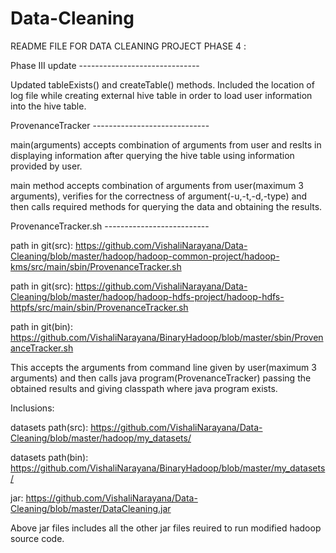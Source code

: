 # Data-Cleaning

README FILE FOR DATA CLEANING PROJECT PHASE 4 :

Phase III update ------------------------------

Updated tableExists() and createTable() methods. Included the location of log file while creating external hive table in order to load user information into the hive table.

ProvenanceTracker -----------------------------

main(arguments) accepts combination of arguments from user and reslts in displaying information after querying the hive table using information provided by user.

main method accepts combination of arguments from user(maximum 3 arguments), verifies for the correctness of argument(-u,-t,-d,-type) and then calls required methods for querying the data and obtaining the results.

ProvenanceTracker.sh --------------------------
 
path in git(src): https://github.com/VishaliNarayana/Data-Cleaning/blob/master/hadoop/hadoop-common-project/hadoop-kms/src/main/sbin/ProvenanceTracker.sh
 
path in git(src): https://github.com/VishaliNarayana/Data-Cleaning/blob/master/hadoop/hadoop-hdfs-project/hadoop-hdfs-httpfs/src/main/sbin/ProvenanceTracker.sh

path in git(bin): https://github.com/VishaliNarayana/BinaryHadoop/blob/master/sbin/ProvenanceTracker.sh

This accepts the arguments from command line given by user(maximum 3 arguments) and then calls java program(ProvenanceTracker) passing the obtained results and giving classpath where java program exists.

Inclusions:

datasets path(src): https://github.com/VishaliNarayana/Data-Cleaning/blob/master/hadoop/my_datasets/

datasets path(bin): https://github.com/VishaliNarayana/BinaryHadoop/blob/master/my_datasets/

jar: https://github.com/VishaliNarayana/Data-Cleaning/blob/master/DataCleaning.jar

Above jar files includes all the other jar files reuired to run modified hadoop source code.
